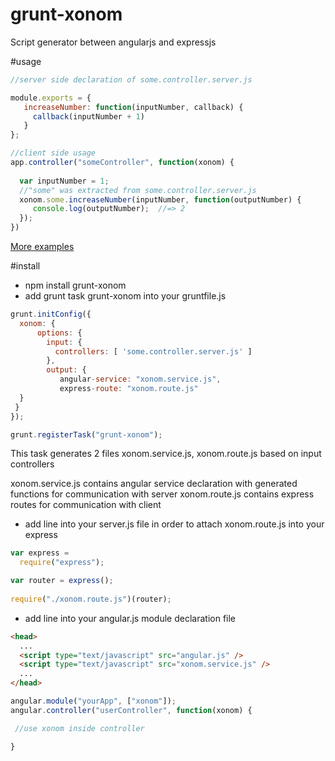 # grunt-xonom
Script generator between angularjs and expressjs 

#usage

```Javascript
//server side declaration of some.controller.server.js

module.exports = {
   increaseNumber: function(inputNumber, callback) {
     callback(inputNumber + 1)
   }
};

```

```Javascript
//client side usage
app.controller("someController", function(xonom) {
  
  var inputNumber = 1;
  //"some" was extracted from some.controller.server.js
  xonom.some.increaseNumber(inputNumber, function(outputNumber) {
     console.log(outputNumber);  //=> 2
  });
})
```
[More examples](https://github.com/askucher/grunt-xonom/blob/master/examples.md)

#install
* npm install grunt-xonom
* add grunt task grunt-xonom into your gruntfile.js

```Javascript
grunt.initConfig({
  xonom: {
      options: {
        input: {
          controllers: [ 'some.controller.server.js' ]
        },
        output: {
           angular-service: "xonom.service.js",
           express-route: "xonom.route.js"
  }
 }
});

grunt.registerTask("grunt-xonom");
```
This task generates 2 files xonom.service.js, xonom.route.js based on input controllers

xonom.service.js contains angular service declaration with generated functions for communication with server
xonom.route.js contains express routes for communication with client

* add line into your server.js file in order to attach xonom.route.js into your express

```Javascript
var express = 
  require("express");

var router = express();
  
require("./xonom.route.js")(router);
```

* add line into your angular.js module declaration file

```Html
<head>
  ...
  <script type="text/javascript" src="angular.js" />
  <script type="text/javascript" src="xonom.service.js" />
  ...
</head>
```

```Javascript
angular.module("yourApp", ["xonom"]);
angular.controller("userController", function(xonom) {

 //use xonom inside controller

}
```
